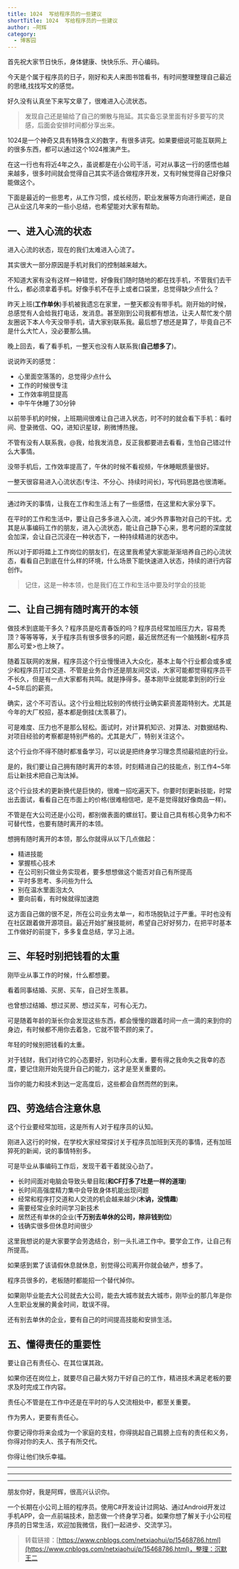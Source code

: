 ```yaml
---
title: 1024  写给程序员的一些建议
shortTitle: 1024  写给程序员的一些建议
author: —阿辉
category:
  - 博客园
---
```


首先祝大家节日快乐，身体健康、快快乐乐、开心编码。

今天是个属于程序员的日子，刚好和夫人来图书馆看书，有时间整理整理自己最近的思绪,找找写文的感觉。

好久没有认真坐下来写文章了，很难进入心流状态。

> 发现自己还是输给了自己的懒散与拖延。其实备忘录里面有好多要写的灵感，后面会安排时间都分享出来。

1024是一个神奇又具有特殊含义的数字，有很多讲究。如果要细说可能互联网上的很多东西，都可以通过这个1024推演产生。

在这一行也有将近4年之久，虽说都是在小公司干活，可对从事这一行的感悟也越来越多，很多时间就会觉得自己其实不适合做程序开发，又有时候觉得自己好像只能做这个。

下面是最近的一些思考，从工作习惯，成长经历，职业发展等方向进行阐述，是自己从业这几年来的一些小总结，也希望能对大家有帮助。

## 一、进入心流的状态

进入心流的状态，现在的我们太难进入心流了。

其实很大一部分原因是手机对我们的控制越来越大。

不知道大家有没有这样一种错觉，好像我们随时随地的都在找手机，不管我们去干什么，都必须拿着手机。好像手机不在手上或者口袋里，总觉得缺少点什么？

昨天上班(**工作单休**)手机被我遗忘在家里，一整天都没有带手机。刚开始的时候，总感觉有人会给我打电话，发消息。甚至刚到公司我都有想法，让夫人帮忙发个朋友圈说下本人今天没带手机，请大家别联系我。最后想了想还是算了，毕竟自己不是什么大忙人，没必要那么搞。

晚上回去，看了看手机，一整天也没有人联系我(**自己想多了**)。

说说昨天的感觉：

*   心里面空落落的，总觉得少点什么
*   工作的时候很专注
*   工作效率明显提高
*   中午午休睡了30分钟

以前带手机的时候，上班期间很难让自己进入状态，时不时的就会看下手机：看时间、登录微信、QQ，进知识星球，刷微博热搜。

不管有没有人联系我，@我，给我发消息，反正我都要进去看看，生怕自己错过什么大事情。

没带手机后，工作效率提高了，午休的时候不看视频，午休睡眠质量很好。

一整天很容易进入心流状态(专注、不分心、持续时间长)，写代码思路也很清晰。

* * *

通过昨天的事情，让我在工作和生活上有了一些感悟，在这里和大家分享下。

在平时的工作和生活中，要让自己多多进入心流，减少外界事物对自己的干扰。尤其是从事编码工作的朋友，进入心流状态，能让自己静下心来，思考问题的深度就会加深，会让自己沉浸在一种状态下，一种持续精进的状态中。

所以对于即将踏上工作岗位的朋友们，在这里我希望大家能渐渐培养自己的心流状态，看看自己到底在什么样的环境，什么场景下能快速进入状态，持续的进行内容创作。

> 记住，这是一种本领，也是我们在工作和生活中要及时学会的技能

## 二、让自己拥有随时离开的本领

做技术到底能干多久？程序员是吃青春饭的吗？程序员经常加班压力大，容易秃顶？等等等等，关于程序员有很多很多的问题，最近居然还有一个脑残剧<程序员那么可爱>也上映了。

随着互联网的发展，程序员这个行业慢慢进入大众化，基本上每个行业都会或多或少和程序员打过交道、不管是业务合作还是朋友间交谈，大家可能都觉得程序员干不长久，但是有一点大家都有共鸣。就是挣得多。基本刚毕业就能拿到别的行业4~5年后的薪资。

确实，这个不可否认。这个行业相比较别的传统行业确实薪资差距特别大。尤其是今年的大厂校招，基本都是倒挂(太羡慕了)。

可是难度、压力也不是那么轻松。面试时，对计算机知识、对算法、对数据结构、对项目经验的考察都是特别严格的。尤其是大厂，特别关注这个。

这个行业你不得不随时都准备学习，可以说是把终身学习理念贯彻最彻底的行业。

是的，我们要让自己拥有随时离开的本领，时刻精进自己的技能点，别工作4~5年后让新技术把自己淘汰掉。

这个行业技术的更新换代是巨快的，很难一招吃遍天下。你要时刻更新技能，时常出去面试，看看自己在市面上的价格(很难相信吧，是不是觉得就好像商品一样)。

不管是在大公司还是小公司，都别做表面的螺丝钉。要让自己具有核心竞争力和不可替代性，也要有随时离开的本领。

想拥有随时离开的本领，那么你就得从以下几点做起：

*   精进技能
*   掌握核心技术
*   在公司别只做业务实现者，要多想想做这个能否对自己有所提高
*   平时多思考、多问些为什么
*   别在温水里面泡太久
*   要向前看，有时候就得加速跑

这方面自己做的很不足，所在公司业务太单一，和市场脱轨过于严重。平时也没有在社区跟着做开源项目。最近开始扩展技能树，希望自己好好努力，在把平时基本工作做好的前提下，多多复盘总结，学习上进。

## 三、年轻时别把钱看的太重

刚毕业从事工作的时候，什么都想要。

看着同事结婚、买房、买车，自己好生羡慕。

也曾想过结婚、想过买房、想过买车，可有心无力。

可是随着年龄的渐长你会发现这些东西，都会慢慢的跟着时间一点一滴的来到你的身边，有时候都不用你去着急，它就不管不顾的来了。

年轻的时候别把钱看的太重。

对于钱财，我们对待它的心态要好，别功利心太重，要有得之我命失之我幸的态度，要记住刚开始先提升自己的能力，这才是至关重要的。

当你的能力和技术到达一定高度后，这些都会自然而然的到来。

## 四、劳逸结合注意休息

这个行业要经常加班，这是所有人对于程序员的认知。

刚进入这行的时候，在学校大家经常探讨关于程序员加班到天亮的事情，还有加班猝死的新闻，说的事情特别多。

可是毕业从事编码工作后，发现干着干着就没心劲了。

*   长时间面对电脑会导致头晕目眩(**和CF打多了吐是一样的道理**)
*   长时间高强度精力集中会导致身体机能出现问题
*   经常和程序打交道和人交流的机会越来越少(**木讷，没情趣**)
*   需要经常业余时间学习新技术
*   居然还有单休的企业(**千万别去单休的公司，除非钱到位**)
*   钱确实很多但休息时间很少

这里我想说的是大家要学会劳逸结合，别一头扎进工作中。要学会工作，让自己有所提高。

如果感到累了该请假休息就休息，别觉得公司离开你就会破产，想多了。

程序员很多的，老板随时都能招一个替代掉你。

如果刚毕业能去大公司就去大公司，能去大城市就去大城市，刚毕业的那几年是你人生职业发展的黄金时间，耽误不得。

还有别去单休的企业，要有自己的时间提高技能和安排生活。

## 五、懂得责任的重要性

要让自己有责任心、在其位谋其政。

如果你还在岗位上，就要尽自己最大努力干好自己的工作，精进技术满足老板的要求及时完成工作内容。

责任心不管是在工作中还是在平时的与人交流相处中，都至关重要。

作为男人，更要有责任心。

你要记得你将来会成为一个家庭的支柱，你得挑起自己肩膀上应有的责任和义务，你得对你的夫人、孩子有所交代。

你得让他们快乐幸福。

* * *

* * *

* * *

朋友你好，我是阿辉，很高兴认识你。

一个长期在小公司上班的程序员。使用C#开发设计过网站、通过Android开发过手机APP，会一点前端技术，励志做一个终身学习者。如果你想了解关于小公司程序员的日常生活，欢迎加我微信，我们一起进步、交流学习。

>转载链接：[https://www.cnblogs.com/netxiaohui/p/15468786.html](https://www.cnblogs.com/netxiaohui/p/15468786.html)，整理：沉默王二
